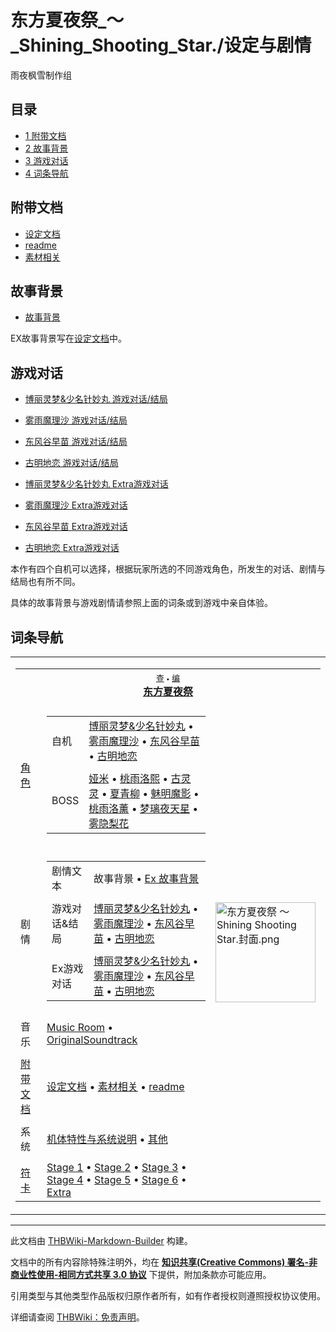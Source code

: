 # 东方夏夜祭_～_Shining_Shooting_Star./设定与剧情

<!-- source html: G:\repos\THBWiki-Markdown-Builder\THBWikiMarkdown\Temp\main\e\e9\ns0%3A%E4%B8%9C%E6%96%B9%E5%A4%8F%E5%A4%9C%E7%A5%AD_%EF%BD%9E_Shining_Shooting_Star%2E%2F%E8%AE%BE%E5%AE%9A%E4%B8%8E%E5%89%A7%E6%83%85.html -->

雨夜枫雪制作组


## 目录

- [1 附带文档](#附带文档)
- [2 故事背景](#故事背景)
- [3 游戏对话](#游戏对话)
- [4 词条导航](#词条导航)





## 附带文档
- [设定文档](./东方夏夜祭_～_Shining_Shooting_Star.-设定与剧情-设定文档.md)
- [readme](./东方夏夜祭_～_Shining_Shooting_Star.-设定与剧情-readme.md)
- [素材相关](./东方夏夜祭_～_Shining_Shooting_Star.-设定与剧情-素材相关.md)


## 故事背景
- [故事背景](./东方夏夜祭_～_Shining_Shooting_Star.-设定与剧情-故事背景.md)

  
EX故事背景写在[设定文档](./东方夏夜祭_～_Shining_Shooting_Star.-设定与剧情-设定文档.md)中。
  


## 游戏对话
- [博丽灵梦&amp;少名针妙丸 游戏对话/结局](./东方夏夜祭_～_Shining_Shooting_Star.-设定与剧情-博丽灵梦&少名针妙丸.md)
- [雾雨魔理沙 游戏对话/结局](./东方夏夜祭_～_Shining_Shooting_Star.-设定与剧情-雾雨魔理沙.md)
- [东风谷早苗 游戏对话/结局](./东方夏夜祭_～_Shining_Shooting_Star.-设定与剧情-东风谷早苗.md)
- [古明地恋 游戏对话/结局](./东方夏夜祭_～_Shining_Shooting_Star.-设定与剧情-古明地恋.md)

- [博丽灵梦&amp;少名针妙丸 Extra游戏对话](./东方夏夜祭_～_Shining_Shooting_Star.-设定与剧情-博丽灵梦&少名针妙丸Ex.md)
- [雾雨魔理沙 Extra游戏对话](./东方夏夜祭_～_Shining_Shooting_Star.-设定与剧情-雾雨魔理沙Ex.md)
- [东风谷早苗 Extra游戏对话](./东方夏夜祭_～_Shining_Shooting_Star.-设定与剧情-东风谷早苗Ex.md)
- [古明地恋 Extra游戏对话](./东方夏夜祭_～_Shining_Shooting_Star.-设定与剧情-古明地恋Ex.md)

  
本作有四个自机可以选择，根据玩家所选的不同游戏角色，所发生的对话、剧情与结局也有所不同。
  
  
具体的故事背景与游戏剧情请参照上面的词条或到游戏中亲自体验。
  


## 词条导航
  
  

<table><tbody><tr><td><table cellspacing="0" class="nowraplinks mw-collapsible mw-collapsed" style="width:100%;;;"><tbody><tr><th style=";" colspan="3" class="navbox-title"><div class="navbar"><div class="noprint plainlinksneverexpand" style="background-color:transparent; padding:0; font-weight:normal; font-size:80%; white-space:nowrap;"><a href="./东方夏夜祭_～_Shining_Shooting_Star.-导航.md" title="东方夏夜祭 ～ Shining Shooting Star./导航"><span style=";;border:none;" title="查看这个模板">查</span></a>&#160;<span style="font-size:80%;">•</span>&#160;<a href="/index.php?title=%E4%B8%9C%E6%96%B9%E5%A4%8F%E5%A4%9C%E7%A5%AD_%EF%BD%9E_Shining_Shooting_Star./%E5%AF%BC%E8%88%AA&amp;action=edit"><span style=";;border:none;" title="您可以编辑这个模板。请在储存变更之前先预览">编</span></a></div></div><span><a href="./东方夏夜祭_～_Shining_Shooting_Star..md" title="东方夏夜祭 ～ Shining Shooting Star." unred="">东方夏夜祭</a></span></th></tr><tr><td></td></tr><tr><td class="navbox-group" style=";;"><a href="./东方夏夜祭_～_Shining_Shooting_Star.-角色.md" title="东方夏夜祭 ～ Shining Shooting Star./角色">角色</a></td><td style=";;" class="navbox-list navbox-odd"><div></div><table cellspacing="0" class="nowraplinks navbox-subgroup" style="width:100%;;;;"><tbody><tr><td class="navbox-group" style=";;"><div>自机</div></td><td style=";;" class="navbox-list navbox-odd"><div><a href="./东方夏夜祭_～_Shining_Shooting_Star.-设定与剧情-设定文档.md" title="东方夏夜祭 ～ Shining Shooting Star./设定与剧情/设定文档">博丽灵梦&amp;少名针妙丸</a> &#8226; <a href="./东方夏夜祭_～_Shining_Shooting_Star.-设定与剧情-设定文档.md" title="东方夏夜祭 ～ Shining Shooting Star./设定与剧情/设定文档">雾雨魔理沙</a> &#8226; <a href="./东方夏夜祭_～_Shining_Shooting_Star.-设定与剧情-设定文档.md" title="东方夏夜祭 ～ Shining Shooting Star./设定与剧情/设定文档">东风谷早苗</a> &#8226; <a href="./东方夏夜祭_～_Shining_Shooting_Star.-设定与剧情-设定文档.md" title="东方夏夜祭 ～ Shining Shooting Star./设定与剧情/设定文档">古明地恋</a></div></td></tr><tr><td></td></tr><tr><td class="navbox-group" style=";;"><div>BOSS</div></td><td style=";;" class="navbox-list navbox-even"><div><a href="./娅米.md" title="娅米">娅米</a> &#8226; <a href="./桃雨洛熙.md" title="桃雨洛熙">桃雨洛熙</a> &#8226; <a href="./古灵灵.md" title="古灵灵">古灵灵</a> &#8226; <a href="./夏青柳.md" title="夏青柳">夏青柳</a> &#8226; <a href="./魅明魔影.md" title="魅明魔影">魅明魔影</a> &#8226; <a href="./桃雨洛薰.md" title="桃雨洛薰">桃雨洛薰‎</a> &#8226; <a href="./梦璃夜天星.md" title="梦璃夜天星">梦璃夜天星</a> &#8226; <a href="./雾隐梨花.md" title="雾隐梨花">雾隐梨花</a></div></td></tr></tbody></table><div></div></td><td class="navbox-image" style="" rowspan="11"><a href="./文件-东方夏夜祭_～_Shining_Shooting_Star.封面.png.md" class="image"><img alt="东方夏夜祭 ～ Shining Shooting Star.封面.png" src="https://upload.thwiki.cc/thumb/c/c1/%E4%B8%9C%E6%96%B9%E5%A4%8F%E5%A4%9C%E7%A5%AD_%EF%BD%9E_Shining_Shooting_Star.%E5%B0%81%E9%9D%A2.png/160px-%E4%B8%9C%E6%96%B9%E5%A4%8F%E5%A4%9C%E7%A5%AD_%EF%BD%9E_Shining_Shooting_Star.%E5%B0%81%E9%9D%A2.png" decoding="async" loading="lazy" width="160" height="160" srcset="https://upload.thwiki.cc/thumb/c/c1/%E4%B8%9C%E6%96%B9%E5%A4%8F%E5%A4%9C%E7%A5%AD_%EF%BD%9E_Shining_Shooting_Star.%E5%B0%81%E9%9D%A2.png/240px-%E4%B8%9C%E6%96%B9%E5%A4%8F%E5%A4%9C%E7%A5%AD_%EF%BD%9E_Shining_Shooting_Star.%E5%B0%81%E9%9D%A2.png 1.5x, https://upload.thwiki.cc/thumb/c/c1/%E4%B8%9C%E6%96%B9%E5%A4%8F%E5%A4%9C%E7%A5%AD_%EF%BD%9E_Shining_Shooting_Star.%E5%B0%81%E9%9D%A2.png/320px-%E4%B8%9C%E6%96%B9%E5%A4%8F%E5%A4%9C%E7%A5%AD_%EF%BD%9E_Shining_Shooting_Star.%E5%B0%81%E9%9D%A2.png 2x" data-file-width="580" data-file-height="580"></a></td></tr><tr><td></td></tr><tr><td class="navbox-group" style=";;"><a class="mw-selflink selflink">剧情</a></td><td style=";;" class="navbox-list navbox-even"><div></div><table cellspacing="0" class="nowraplinks navbox-subgroup" style="width:100%;;;;"><tbody><tr><td class="navbox-group" style=";;"><div>剧情文本</div></td><td style=";;" class="navbox-list navbox-odd"><div><a class="mw-selflink selflink">故事背景</a> &#8226; <a href="./东方夏夜祭_～_Shining_Shooting_Star.-设定与剧情-设定文档.md" title="东方夏夜祭 ～ Shining Shooting Star./设定与剧情/设定文档">Ex 故事背景</a></div></td></tr><tr><td></td></tr><tr><td class="navbox-group" style=";;"><div>游戏对话&amp;结局</div></td><td style=";;" class="navbox-list navbox-even"><div><a href="./东方夏夜祭_～_Shining_Shooting_Star.-设定与剧情-博丽灵梦&少名针妙丸.md" title="东方夏夜祭 ～ Shining Shooting Star./设定与剧情/博丽灵梦&amp;少名针妙丸">博丽灵梦&amp;少名针妙丸</a> &#8226; <a href="./东方夏夜祭_～_Shining_Shooting_Star.-设定与剧情-雾雨魔理沙.md" title="东方夏夜祭 ～ Shining Shooting Star./设定与剧情/雾雨魔理沙">雾雨魔理沙</a> &#8226; <a href="./东方夏夜祭_～_Shining_Shooting_Star.-设定与剧情-东风谷早苗.md" title="东方夏夜祭 ～ Shining Shooting Star./设定与剧情/东风谷早苗">东风谷早苗</a> &#8226; <a href="./东方夏夜祭_～_Shining_Shooting_Star.-设定与剧情-古明地恋.md" title="东方夏夜祭 ～ Shining Shooting Star./设定与剧情/古明地恋">古明地恋</a></div></td></tr><tr><td></td></tr><tr><td class="navbox-group" style=";;"><div>Ex游戏对话</div></td><td style=";;" class="navbox-list navbox-odd"><div><a href="./东方夏夜祭_～_Shining_Shooting_Star.-设定与剧情-博丽灵梦&少名针妙丸Ex.md" title="东方夏夜祭 ～ Shining Shooting Star./设定与剧情/博丽灵梦&amp;少名针妙丸Ex">博丽灵梦&amp;少名针妙丸</a> &#8226; <a href="./东方夏夜祭_～_Shining_Shooting_Star.-设定与剧情-雾雨魔理沙Ex.md" title="东方夏夜祭 ～ Shining Shooting Star./设定与剧情/雾雨魔理沙Ex">雾雨魔理沙</a> &#8226; <a href="./东方夏夜祭_～_Shining_Shooting_Star.-设定与剧情-东风谷早苗Ex.md" title="东方夏夜祭 ～ Shining Shooting Star./设定与剧情/东风谷早苗Ex">东风谷早苗</a> &#8226; <a href="./东方夏夜祭_～_Shining_Shooting_Star.-设定与剧情-古明地恋Ex.md" title="东方夏夜祭 ～ Shining Shooting Star./设定与剧情/古明地恋Ex">古明地恋</a></div></td></tr></tbody></table><div></div></td></tr><tr><td></td></tr><tr><td class="navbox-group" style=";;">音乐</td><td style=";;" class="navbox-list navbox-even"><div><a href="./东方夏夜祭_～_Shining_Shooting_Star.-音乐.md" title="东方夏夜祭 ～ Shining Shooting Star./音乐">Music Room</a> &#8226; <a href="./柳畔星夜逝_~_东方夏夜祭_Original_Sound_Track.md" title="柳畔星夜逝 ~ 东方夏夜祭 Original Sound Track" unred="">OriginalSoundtrack</a></div></td></tr><tr><td></td></tr><tr><td class="navbox-group" style=";;"><a href="/%E4%B8%9C%E6%96%B9%E5%A4%8F%E5%A4%9C%E7%A5%AD_%EF%BD%9E_Shining_Shooting_Star./%E8%AE%BE%E5%AE%9A%E4%B8%8E%E5%89%A7%E6%83%85#附带文档" title="东方夏夜祭 ～ Shining Shooting Star./设定与剧情">附带文档</a></td><td style=";;" class="navbox-list navbox-odd"><div><a href="./东方夏夜祭_～_Shining_Shooting_Star.-设定与剧情-设定文档.md" title="东方夏夜祭 ～ Shining Shooting Star./设定与剧情/设定文档">设定文档</a> &#8226; <a href="./东方夏夜祭_～_Shining_Shooting_Star.-设定与剧情-素材相关.md" title="东方夏夜祭 ～ Shining Shooting Star./设定与剧情/素材相关">素材相关</a> &#8226; <a href="./东方夏夜祭_～_Shining_Shooting_Star.-设定与剧情-readme.md" title="东方夏夜祭 ～ Shining Shooting Star./设定与剧情/readme">readme</a></div></td></tr><tr><td></td></tr><tr><td class="navbox-group" style=";;">系统</td><td style=";;" class="navbox-list navbox-even"><div><a href="./东方夏夜祭_～_Shining_Shooting_Star.-系统.md" title="东方夏夜祭 ～ Shining Shooting Star./系统">机体特性与系统说明</a> &#8226; <a href="./东方夏夜祭_～_Shining_Shooting_Star.-其他.md" title="东方夏夜祭 ～ Shining Shooting Star./其他">其他</a></div></td></tr><tr><td></td></tr><tr><td class="navbox-group" style=";;"><a href="./东方夏夜祭_～_Shining_Shooting_Star.-符卡.md" title="东方夏夜祭 ～ Shining Shooting Star./符卡">符卡</a></td><td style=";;" class="navbox-list navbox-odd"><div><a href="./东方夏夜祭_～_Shining_Shooting_Star.-符卡-Stage_1_符卡.md" title="东方夏夜祭 ～ Shining Shooting Star./符卡/Stage 1 符卡">Stage 1</a> &#8226; <a href="./东方夏夜祭_～_Shining_Shooting_Star.-符卡-Stage_2_符卡.md" title="东方夏夜祭 ～ Shining Shooting Star./符卡/Stage 2 符卡">Stage 2</a> &#8226; <a href="./东方夏夜祭_～_Shining_Shooting_Star.-符卡-Stage_3_符卡.md" title="东方夏夜祭 ～ Shining Shooting Star./符卡/Stage 3 符卡">Stage 3</a> &#8226; <a href="./东方夏夜祭_～_Shining_Shooting_Star.-符卡-Stage_4_符卡.md" title="东方夏夜祭 ～ Shining Shooting Star./符卡/Stage 4 符卡">Stage 4</a> &#8226; <a href="./东方夏夜祭_～_Shining_Shooting_Star.-符卡-Stage_5_符卡.md" title="东方夏夜祭 ～ Shining Shooting Star./符卡/Stage 5 符卡">Stage 5</a> &#8226; <a href="./东方夏夜祭_～_Shining_Shooting_Star.-符卡-Stage_6_符卡.md" title="东方夏夜祭 ～ Shining Shooting Star./符卡/Stage 6 符卡">Stage 6</a> &#8226; <a href="./东方夏夜祭_～_Shining_Shooting_Star.-符卡-Stage_Ex_符卡.md" title="东方夏夜祭 ～ Shining Shooting Star./符卡/Stage Ex 符卡">Extra</a></div></td></tr></tbody></table></td></tr></tbody></table>






---

此文档由 [THBWiki-Markdown-Builder](https://github.com/Delsin-Yu/THBWiki-Markdown-Builder) 构建。

文档中的所有内容除特殊注明外，均在 [**知识共享(Creative Commons) 署名-非商业性使用-相同方式共享 3.0 协议**](https://creativecommons.org/licenses/by-sa/3.0/deed.zh-hans) 下提供，附加条款亦可能应用。

引用类型与其他类型作品版权归原作者所有，如有作者授权则遵照授权协议使用。

详细请查阅 [THBWiki：免责声明](https://thbwiki.cc/THBWiki:%E5%85%8D%E8%B4%A3%E5%A3%B0%E6%98%8E)。

